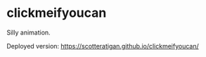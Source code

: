 # clickmeifyoucan
Silly animation.

Deployed version:
https://scotteratigan.github.io/clickmeifyoucan/
